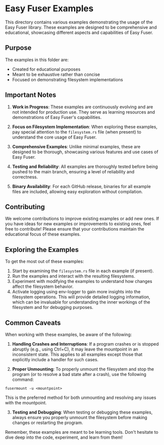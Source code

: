 # Easy Fuser Examples

This directory contains various examples demonstrating the usage of the Easy Fuser library. These examples are designed to be comprehensive and educational, showcasing different aspects and capabilities of Easy Fuser.

## Purpose

The examples in this folder are:
- Created for educational purposes
- Meant to be exhaustive rather than concise
- Focused on demonstrating filesystem implementations

## Important Notes

1. **Work in Progress**: These examples are continuously evolving and are not intended for production use. They serve as learning resources and demonstrations of Easy Fuser's capabilities.

2. **Focus on Filesystem Implementation**: When exploring these examples, pay special attention to the `filesystem.rs` file (when present) to understand the core usage of Easy Fuser.

3. **Comprehensive Examples**: Unlike minimal examples, these are designed to be thorough, showcasing various features and use cases of Easy Fuser.

4. **Testing and Reliability**: All examples are thoroughly tested before being pushed to the main branch, ensuring a level of reliability and correctness.

5. **Binary Availability**: For each GitHub release, binaries for all example files are included, allowing easy exploration without compilation.

## Contributing

We welcome contributions to improve existing examples or add new ones. If you have ideas for new examples or improvements to existing ones, feel free to contribute! Please ensure that your contributions maintain the educational focus of these examples.

## Exploring the Examples

To get the most out of these examples:
1. Start by examining the `filesystem.rs` file in each example (if present).
2. Run the examples and interact with the resulting filesystems.
3. Experiment with modifying the examples to understand how changes affect the filesystem behavior.
4. Activate logging using env-logger to gain more insights into the filesystem operations. This will provide detailed logging information, which can be invaluable for understanding the inner workings of the filesystem and for debugging purposes.

## Common Caveats

When working with these examples, be aware of the following:

1. **Handling Crashes and Interruptions**: If a program crashes or is stopped abruptly (e.g., using Ctrl+C), it may leave the mountpoint in an inconsistent state. This applies to all examples except those that explicitly include a handler for such cases.

2. **Proper Unmounting**: To properly unmount the filesystem and stop the program (or to resolve a bad state after a crash), use the following command:

`fusermount -u <mountpoint>`

This is the preferred method for both unmounting and resolving any issues with the mountpoint.

3. **Testing and Debugging**: When testing or debugging these examples, always ensure you properly unmount the filesystem before making changes or restarting the program.


Remember, these examples are meant to be learning tools. Don't hesitate to dive deep into the code, experiment, and learn from them!
